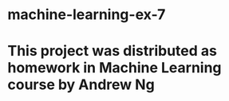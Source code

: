 # machine-learning-ex-7
# This project was distributed as homework in Machine Learning course by Andrew Ng
